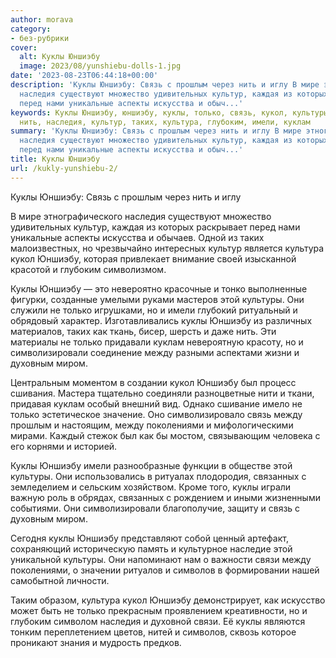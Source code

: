 ```yaml
---
author: morava
category:
- без-рубрики
cover:
  alt: Куклы Юншиэбу
  image: 2023/08/yunshiebu-dolls-1.jpg
date: '2023-08-23T06:44:18+00:00'
description: 'Куклы Юншиэбу: Связь с прошлым через нить и иглу В мире этнографического
  наследия существуют множество удивительных культур, каждая из которых раскрывает
  перед нами уникальные аспекты искусства и обыч...'
keywords: Куклы Юншиэбу, юншиэбу, куклы, только, связь, кукол, культуры, прошлым,
  нить, наследия, культур, таких, культура, глубоким, имели, куклам
summary: 'Куклы Юншиэбу: Связь с прошлым через нить и иглу В мире этнографического
  наследия существуют множество удивительных культур, каждая из которых раскрывает
  перед нами уникальные аспекты искусства и обыч...'
title: Куклы Юншиэбу
url: /kukly-yunshiebu-2/
---
```


Куклы Юншиэбу: Связь с прошлым через нить и иглу

В мире этнографического наследия существуют множество удивительных культур, каждая из которых раскрывает перед нами уникальные аспекты искусства и обычаев. Одной из таких малоизвестных, но чрезвычайно интересных культур является культура кукол Юншиэбу, которая привлекает внимание своей изысканной красотой и глубоким символизмом.

Куклы Юншиэбу — это невероятно красочные и тонко выполненные фигурки, созданные умелыми руками мастеров этой культуры. Они служили не только игрушками, но и имели глубокий ритуальный и обрядовый характер. Изготавливались куклы Юншиэбу из различных материалов, таких как ткань, бисер, шерсть и даже нить. Эти материалы не только придавали куклам невероятную красоту, но и символизировали соединение между разными аспектами жизни и духовным миром.

Центральным моментом в создании кукол Юншиэбу был процесс сшивания. Мастера тщательно соединяли разноцветные нити и ткани, придавая куклам особый внешний вид. Однако сшивание имело не только эстетическое значение. Оно символизировало связь между прошлым и настоящим, между поколениями и мифологическими мирами. Каждый стежок был как бы мостом, связывающим человека с его корнями и историей.

Куклы Юншиэбу имели разнообразные функции в обществе этой культуры. Они использовались в ритуалах плодородия, связанных с земледелием и сельским хозяйством. Кроме того, куклы играли важную роль в обрядах, связанных с рождением и иными жизненными событиями. Они символизировали благополучие, защиту и связь с духовным миром.

Сегодня куклы Юншиэбу представляют собой ценный артефакт, сохраняющий историческую память и культурное наследие этой уникальной культуры. Они напоминают нам о важности связи между поколениями, о значении ритуалов и символов в формировании нашей самобытной личности.

Таким образом, культура кукол Юншиэбу демонстрирует, как искусство может быть не только прекрасным проявлением креативности, но и глубоким символом наследия и духовной связи. Её куклы являются тонким переплетением цветов, нитей и символов, сквозь которое проникают знания и мудрость предков.